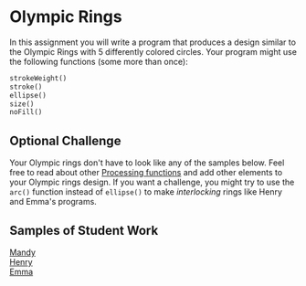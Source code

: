 Olympic Rings
=======================
In this assignment you will write a program that produces a design similar to the Olympic Rings with 5 differently colored circles. Your program might use the following functions (some more than once):
```python
strokeWeight()
stroke()
ellipse()
size()
noFill()
```
 
Optional Challenge
------------------
Your Olympic rings don't have to look like any of the samples below. Feel free to read about other [Processing functions](http://py.processing.org/reference/) and add other elements to your Olympic rings design. If you want a challenge, you might try to use the `arc()` function instead of `ellipse()` to make *interlocking* rings like Henry and Emma's programs.


Samples of Student Work   
-----------------------   
[Mandy](OlympicRingsMandy.PNG)   
[Henry](OlympicRingsHenry.PNG)   
[Emma](OlympicRingsEmma.PNG)   
